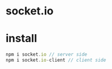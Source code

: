 # socket.io

# install
``` javascript
npm i socket.io // server side
npm i socket.io-client // client side
```

